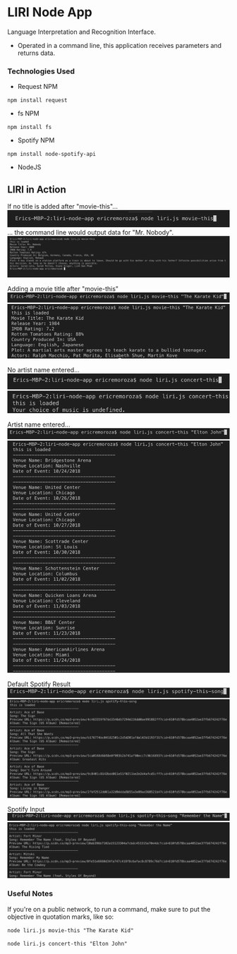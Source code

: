 # LIRI Node App

Language Interpretation and Recognition Interface.

* Operated in a command line, this application receives parameters and returns data.

### Technologies Used
* Request NPM
```
npm install request
```
* fs NPM
```
npm install fs
```
* Spotify NPM
```
npm install node-spotify-api
```
* NodeJS


## LIRI in Action
If no title is added after "movie-this"... 
![Default Movie Input](images/DefaultMovieThis.png)
... the command line would output data for "Mr. Nobody".
![Default Movie Input Result](images/DefaultMovieThisResult.png)

Adding a movie title after "movie-this"
![Adding a movie title](images/MovieThisInput.png)
![Adding a movie title result](images/MovieInputThisResult.png)

No artist name entered...
![No artist](images/ConcertThisEmpty.png)
![No artist result](images/ConcertThisEmptyResult.png)

Artist name entered... 
![Insert artist](images/ConcertEltonJohn.png)
![Tour Dates](images/ConcertEltonJohnResults.png)

Default Spotify Result
![Spotify function without input](images/EmptySpotify.png)
![Spotify no input result](images/EmptySpotifyResult.png)


Spotify Input
![Spotify Input](images/SpotifyInput.png)
![Spotify Input Result](images/SpotifyInputResult.png)
### Useful Notes

If you're on a public network, to run a command, make sure to put the objective in quotation marks, like so:
```
node liri.js movie-this "The Karate Kid"
```

```
node liri.js concert-this "Elton John"
```